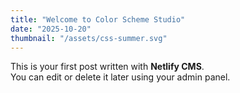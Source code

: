 ```yaml
---
title: "Welcome to Color Scheme Studio"
date: "2025-10-20"
thumbnail: "/assets/css-summer.svg"
---
```


This is your first post written with **Netlify CMS**.  
You can edit or delete it later using your admin panel.

